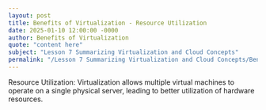 ```yaml
---
layout: post
title: Benefits of Virtualization - Resource Utilization
date: 2025-01-10 12:00:00 -0000
author: Benefits of Virtualization
quote: "content here"
subject: "Lesson 7 Summarizing Virtualization and Cloud Concepts"
permalink: "/Lesson 7 Summarizing Virtualization and Cloud Concepts/Benefits of Virtualization/Benefits of Virtualization - Resource Utilization"
---
```


Resource Utilization: Virtualization allows multiple virtual machines to operate on a single physical server, leading to better utilization of hardware resources.
